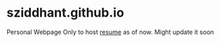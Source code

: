 # sziddhant.github.io
Personal Webpage
Only to host [resume](https://sziddhant.github.io/Resume.pdf) as of now.
Might update it soon 
